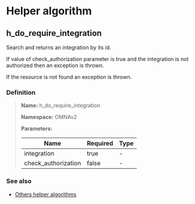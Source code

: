 # Helper algorithm

## h_do_require_integration

Search and returns an integration by its id.

If value of check_authorization parameter is true and the integration is not authorized then 
an exception is thrown.

If the resource is not found an exception is thrown.
    
### Definition

> **Name:** h_do_require_integration
> 
> **Namespace:** OMNAv2
>
> **Parameters:**
> 
> | Name | Required | Type |
> | --- | --- | --- |
> | integration | true | - |
> | check_authorization | false | - |

### See also
* [Others helper algorithms](overview?id=h_do_require_integration)
